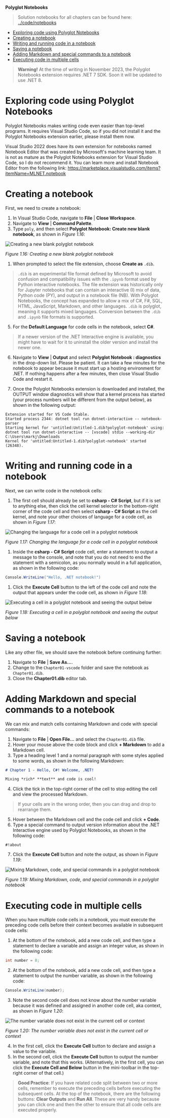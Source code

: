 **Polyglot Notebooks**

> Solution notebooks for all chapters can be found here: [../code/notebooks](../code/notebooks)

- [Exploring code using Polyglot Notebooks](#exploring-code-using-polyglot-notebooks)
- [Creating a notebook](#creating-a-notebook)
- [Writing and running code in a notebook](#writing-and-running-code-in-a-notebook)
- [Saving a notebook](#saving-a-notebook)
- [Adding Markdown and special commands to a notebook](#adding-markdown-and-special-commands-to-a-notebook)
- [Executing code in multiple cells](#executing-code-in-multiple-cells)

> **Warning!** At the time of writing in November 2023, the Polyglot Notebooks extension requires .NET 7 SDK. Soon it will be updated to use .NET 8.

# Exploring code using Polyglot Notebooks

Polyglot Notebooks makes writing code even easier than top-level programs. It requires Visual Studio Code, so if you did not install it and the Polyglot Notebooks extension earlier, please install them now.

Visual Studio 2022 does have its own extension for notebooks named Notebook Editor that was created by Microsoft's machine learning team. It is not as mature as the Polyglot Notebooks extension for Visual Studio Code, so I do not recommend it. You can learn more and install Notebook Editor from the following link:
https://marketplace.visualstudio.com/items?itemName=MLNET.notebook

# Creating a notebook

First, we need to create a notebook:
1. In Visual Studio Code, navigate to **File** | **Close Workspace**.
2. Navigate to **View** | **Command Palette**.
3. Type `poly`, and then select **Polyglot Notebook: Create new blank notebook**, as shown in *Figure 1.16*:

![Creating a new blank polyglot notebook](assets/B19586_01_16.png)

*Figure 1.16: Creating a new blank polyglot notebook*

1. When prompted to select the file extension, choose **Create as** `.dib`.

> `.dib` is an experimental file format defined by Microsoft to avoid confusion and compatibility issues with the `.ipynb` format used by Python interactive notebooks. The file extension was historically only for Jupyter notebooks that can contain an interactive (I) mix of data, Python code (PY), and output in a notebook file (NB). With Polyglot Notebooks, the concept has expanded to allow a mix of C#, F#, SQL, HTML, JavaScript, Markdown, and other languages. `.dib` is polyglot, meaning it supports mixed languages. Conversion between the `.dib` and `.ipynb` file formats is supported.

5. For the **Default Language** for code cells in the notebook, select **C#**.

> If a newer version of the .NET Interactive engine is available, you might have to wait for it to uninstall the older version and install the newer one. 

6. Navigate to **View** | **Output** and select **Polyglot Notebook : diagnostics** in the drop-down list. Please be patient. It can take a few minutes for the notebook to appear because it must start up a hosting environment for .NET. If nothing happens after a few minutes, then close Visual Studio Code and restart it.

7. Once the Polyglot Notebooks extension is downloaded and installed, the OUTPUT window diagnostics will show that a kernel process has started (your process numbers will be different from the output below), as shown in the following output:
```
Extension started for VS Code Stable.
Started process 2344: dotnet tool run dotnet-interactive -- notebook-parser
Starting kernel for 'untitled:Untitled-1.dib?polyglot-notebook' using: dotnet tool run dotnet-interactive -- [vscode] stdio --working-dir C:\Users\markj\Downloads
Kernel for 'untitled:Untitled-1.dib?polyglot-notebook' started (26348).
```

# Writing and running code in a notebook

Next, we can write code in the notebook cells:

1. The first cell should already be set to **csharp - C# Script**, but if it is set to anything else, then click the cell kernel selector in the bottom-right corner of the code cell and then select **csharp - C# Script** as the cell kernel, and note your other choices of language for a code cell, as shown in *Figure 1.17*:

![Changing the language for a code cell in a polyglot notebook](assets/B19586_01_17.png)

*Figure 1.17: Changing the language for a code cell in a polyglot notebook*

1. Inside the **csharp - C# Script** code cell, enter a statement to output a message to the console, and note that you do not need to end the statement with a semicolon, as you normally would in a full application, as shown in the following code:
```cs
Console.WriteLine("Hello, .NET notebook!")
```

1. Click the **Execute Cell** button to the left of the code cell and note the output that appears under the code cell, as shown in *Figure 1.18*:

![Executing a cell in a polyglot notebook and seeing the output below](assets/B19586_01_18.png)

*Figure 1.18: Executing a cell in a polyglot notebook and seeing the output below*

# Saving a notebook

Like any other file, we should save the notebook before continuing further:

1. Navigate to **File** | **Save As…**.
2. Change to the `Chapter01-vscode` folder and save the notebook as `Chapter01.dib`.
3. Close the **Chapter01.dib** editor tab.

# Adding Markdown and special commands to a notebook

We can mix and match cells containing Markdown and code with special commands:

1.	Navigate to **File** | **Open File…** and select the `Chapter01.dib` file.
2. Hover your mouse above the code block and click **+ Markdown** to add a Markdown cell.
3. Type a heading level 1 and a normal paragraph with some styles applied to some words, as shown in the following Markdown:
```md
# Chapter 1 - Hello, C#! Welcome, .NET!

Mixing *rich* **text** and code is cool!
```

4. Click the tick in the top-right corner of the cell to stop editing the cell and view the processed Markdown.

> If your cells are in the wrong order, then you can drag and drop to rearrange them.

5. Hover between the Markdown cell and the code cell and click **+ Code**.
6. Type a special command to output version information about the .NET Interactive engine used by Polyglot Notebooks, as shown in the following code:
```
#!about
```
7. Click the **Execute Cell** button and note the output, as shown in *Figure 1.19*:
 
![Mixing Markdown, code, and special commands in a polyglot notebook](assets/B19586_01_19.png)

*Figure 1.19: Mixing Markdown, code, and special commands in a polyglot notebook*

# Executing code in multiple cells

When you have multiple code cells in a notebook, you must execute the preceding code cells before their context becomes available in subsequent code cells:

1. At the bottom of the notebook, add a new code cell, and then type a statement to declare a variable and assign an integer value, as shown in the following code:
```cs
int number = 8;
```

2. At the bottom of the notebook, add a new code cell, and then type a statement to output the number variable, as shown in the following code:
```cs
Console.WriteLine(number);
```

3. Note the second code cell does not know about the number variable because it was defined and assigned in another code cell, aka context, as shown in *Figure 1.20*:

![The number variable does not exist in the current cell or context](assets/B19586_01_20.png)

*Figure 1.20: The number variable does not exist in the current cell or context*

4. In the first cell, click the **Execute Cell** button to declare and assign a value to the variable.
5. In the second cell, click the **Execute Cell** button to output the number variable, and note that this works. (Alternatively, in the first cell, you can click the **Execute Cell and Below** button in the mini-toolbar in the top-right corner of that cell.)

> **Good Practice**: If you have related code split between two or more cells, remember to execute the preceding cells before executing the subsequent cells. At the top of the notebook, there are the following buttons: **Clear Outputs** and **Run All**. These are very handy because you can click one and then the other to ensure that all code cells are executed properly.

